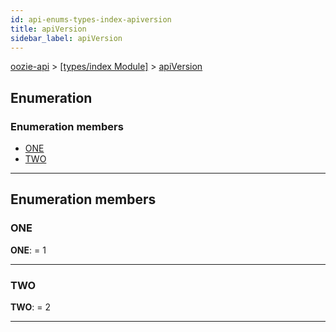 ```yaml
---
id: api-enums-types-index-apiversion
title: apiVersion
sidebar_label: apiVersion
---
```


[oozie-api](api-readme.md) > [[types/index Module]](api-modules-types-index-module.md) > [apiVersion](api-enums-types-index-apiversion.md)

## Enumeration

### Enumeration members

* [ONE](api-enums-types-index-apiversion.md#one)
* [TWO](api-enums-types-index-apiversion.md#two)

---

## Enumeration members

<a id="one"></a>

###  ONE

**ONE**:  = 1

___
<a id="two"></a>

###  TWO

**TWO**:  = 2

___

